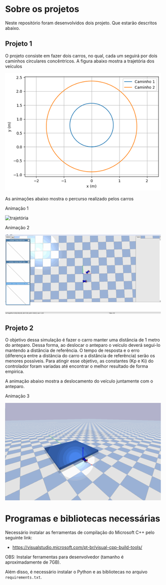 # Sobre os projetos
Neste repositório foram desenvolvidos dois projeto. Que estarão descritos abaixo.

## Projeto 1
O projeto consiste em fazer dois carros, no qual, cada um seguirá por dois caminhos circulares concêntricos. A figura abaixo mostra a trajetória dos veículos

![trajetória](img/trajetoria.png)

As animações abaixo mostra o percurso realizado pelos carros

Animação 1

![trajetória](img/carro_1.gif)

Animação 2

![trajetória](img/carro_2.gif)

## Projeto 2
O objetivo dessa simulação é fazer o carro manter uma distância de 1 metro do anteparo. Dessa forma, ao deslocar o anteparo o veículo deverá segui-lo mantendo a distância de referência. O tempo de resposta e o erro (diferença entre a distância do carro e a distância de referência) serão os menores possíveis. Para atingir esse objetivo, as constantes (Kp e Ki) do controlador foram variadas até encontrar o melhor resultado de forma empirica.

A animação abaixo mostra a deslocamento do veículo juntamente com o anteparo.

Animação 3

![trajetória](img/carro_3.gif)

# Programas e bibliotecas necessárias
Necessário instalar as ferramentas de compilação do Microsoft C++ pelo seguinte link:
- https://visualstudio.microsoft.com/pt-br/visual-cpp-build-tools/

OBS: Instalar ferramentas para desenvolvedor (tamanho é aproximadamente de 7GB).


Além disso, é necessário instalar o Python e as bibliotecas no arquivo `requirements.txt`.

